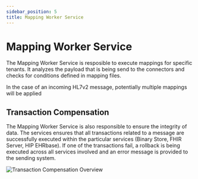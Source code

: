 ```yaml
---
sidebar_position: 5
title: Mapping Worker Service
---
```


# Mapping Worker Service

The Mapping Worker Service is resposible to execute mappings for specific tenants. It analyzes the payload that is being send to the connectors and checks for conditions defined in mapping files.

In the case of an incoming HL7v2 message, potentially multiple mappings will be applied


## Transaction Compensation

The Mapping Worker Service is also responsible to ensure the integrity of data. The services ensures that all transactions related to a message are successfully executed within the particular services (Binary Store, FHIR Server, HIP EHRbase). If one of the transactions fail, a rollback is being executed across all services involved and an error message is provided to the sending system. 

![Transaction Compensation Overview](/img/bridge/transaction_compensation.png)